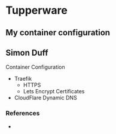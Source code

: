 # Tupperware

## My container configuration
## Simon Duff

Container Configuration

* Traefik
  * HTTPS
  * Lets Encrypt Certificates
* CloudFlare Dynamic DNS



### References

*
